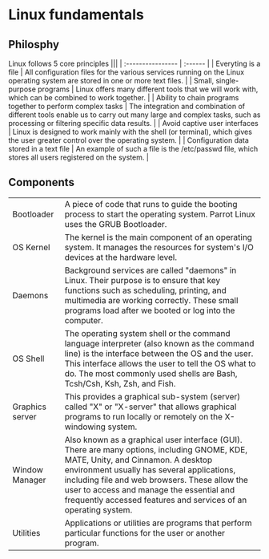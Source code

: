 # Linux fundamentals
## Philosphy
Linux follows 5 core principles
|||
| :---------------- | :------ |
| Everyting is a file                                           |   All configuration files for the various services running on the Linux operating system are stored in one or more text files.   |
| Small, single-purpose programs                                |   Linux offers many different tools that we will work with, which can be combined to work together.   |
| Ability to chain programs together to perform complex tasks   |  The integration and combination of different tools enable us to carry out many large and complex tasks, such as processing or filtering specific data results.   |
| Avoid captive user interfaces                                 |  Linux is designed to work mainly with the shell (or terminal), which gives the user greater control over the operating system.   |
| Configuration data stored in a text file                      |  An example of such a file is the /etc/passwd file, which stores all users registered on the system.   |


## Components

|||
| :---------------- | :------ |
| Bootloader        | A piece of code that runs to guide the booting process to start the operating system. Parrot Linux uses the GRUB Bootloader.|
| OS Kernel         |The kernel is the main component of an operating system. It manages the resources for system's I/O devices at the hardware level.|
| Daemons           |Background services are called "daemons" in Linux. Their purpose is to ensure that key functions such as scheduling, printing, and multimedia are working correctly. These small programs load after we booted or log into the computer.|
| OS Shell          |The operating system shell or the command language interpreter (also known as the command line) is the interface between the OS and the user. This interface allows the user to tell the OS what to do. The most commonly used shells are Bash, Tcsh/Csh, Ksh, Zsh, and Fish.|
| Graphics server   |This provides a graphical sub-system (server) called "X" or "X-server" that allows graphical programs to run locally or remotely on the X-windowing system.|
| Window Manager    |Also known as a graphical user interface (GUI). There are many options, including GNOME, KDE, MATE, Unity, and Cinnamon. A desktop environment usually has several applications, including file and web browsers. These allow the user to access and manage the essential and frequently accessed features and services of an operating system.|
| Utilities         |Applications or utilities are programs that perform particular functions for the user or another program.|

